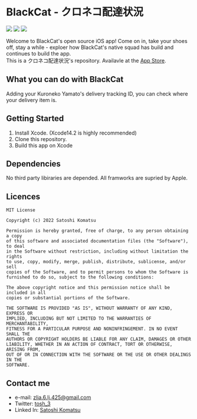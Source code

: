 # BlackCat - クロネコ配達状況
![](https://img.shields.io/badge/Xcode-14.2%2B-blue.svg)
![](https://img.shields.io/badge/iOS-16.0%2B-blue.svg)
![](https://img.shields.io/badge/Swift-5.7%2B-orange.svg)  

Welcome to BlackCat's open source iOS app! Come on in, take your shoes off, stay a while - exploer how BlackCat's native squad has build and continues to build the app.  
This is a クロネコ配達状況's repository. Availavle at the [App Store](https://apps.apple.com/jp/app/%E3%82%AF%E3%83%AD%E3%83%8D%E3%82%B3%E9%85%8D%E9%81%94%E7%8A%B6%E6%B3%81/id1585504785). 

## What you can do with BlackCat
Adding your Kuroneko Yamato's delivery tracking ID, you can check where your delivery item is.

## Getting Started
1. Install Xcode. (Xcode14.2 is highly recommended)
2. Clone this repository.
3. Build this app on Xcode

## Dependencies
No third party libiraries are depended. All framworks are supried by Apple.

## Licences
```
MIT License

Copyright (c) 2022 Satoshi Komatsu

Permission is hereby granted, free of charge, to any person obtaining a copy
of this software and associated documentation files (the "Software"), to deal
in the Software without restriction, including without limitation the rights
to use, copy, modify, merge, publish, distribute, sublicense, and/or sell
copies of the Software, and to permit persons to whom the Software is
furnished to do so, subject to the following conditions:

The above copyright notice and this permission notice shall be included in all
copies or substantial portions of the Software.

THE SOFTWARE IS PROVIDED "AS IS", WITHOUT WARRANTY OF ANY KIND, EXPRESS OR
IMPLIED, INCLUDING BUT NOT LIMITED TO THE WARRANTIES OF MERCHANTABILITY,
FITNESS FOR A PARTICULAR PURPOSE AND NONINFRINGEMENT. IN NO EVENT SHALL THE
AUTHORS OR COPYRIGHT HOLDERS BE LIABLE FOR ANY CLAIM, DAMAGES OR OTHER
LIABILITY, WHETHER IN AN ACTION OF CONTRACT, TORT OR OTHERWISE, ARISING FROM,
OUT OF OR IN CONNECTION WITH THE SOFTWARE OR THE USE OR OTHER DEALINGS IN THE
SOFTWARE.
```

## Contact me
- e-mail: zlia.6.lj.425@gmail.com
- Twitter: [tosh_3](https://www.linkedin.com/in/satoshi-komatsu-5a8a4a220/)
- Linked In: [Satoshi Komatsu](https://www.linkedin.com/in/satoshi-komatsu-5a8a4a220/)
